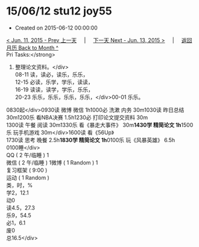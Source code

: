 # 15/06/12 stu12 joy55

* Created on 2015-06-12 00:00:00

[&lt; Jun. 11, 2015 - Prev 上一天](d11.md)     \|     [下一天 Next - Jun. 13, 2015 &gt;](d13.md)     \|     [返回月历 Back to Month ^](index.md)   
Pri Tasks:&lt;/strong&gt;  
1. 整理论文资料。&lt;/div&gt;  
08-11 读，读必，读乐，乐乐，  
12-15 必读，乐学，学乐，读读，  
16-19 读读，读学，学乐，乐乐，  
20-23 乐乐，乐乐，乐乐，乐乐，&lt;/div&gt;00-01 乐乐。  
  
0830起&lt;/div&gt;0930读 微博 微信 1h1000必 洗漱 内务 30m1030读 昨日总结 30m1200乐 看NBA决赛 1.5h1230必 打印论文提交资料 30m  
1300读 午餐 阅读 30m1330乐 看《暴走大事件》 30m**1430学 精简论文 1h**1500乐 玩手机游戏 30m&lt;/div&gt;1600读 看《56Up》  
1730读 思考 晚餐 2.5h**1830学 精简论文 1h**0100乐 玩《风暴英雄》 6.5h  
0100睡&lt;/div&gt;  
QQ \( 2 午/临睡 \) 1  
微信 \( 2 午/临睡 \) 1微博 \( 1 Random \) 1  
复习框架 \( 9:00 \)  
运动 \( 1 Random \)  
类，时，%  
学2，12.1  
动0  
读4.5，27.3  
乐9，54.5  
必1，6.1  
废0  
总16.5&lt;/div&gt;


